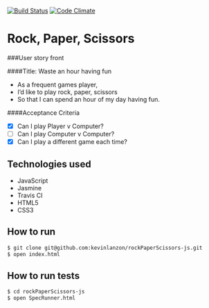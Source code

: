 [![Build Status](https://travis-ci.org/kevinlanzon/rockPaperScissors-js.svg?branch=master)](travis-ci.org/kevinlanzon/rockPaperScissors-js)
[![Code Climate](https://codeclimate.com/github/kevinlanzon/rockPaperScissors-js/badges/gpa.svg)](https://codeclimate.com/github/kevinlanzon/rockPaperScissors-js)

Rock, Paper, Scissors
========

###User story front

####Title: Waste an hour having fun
- As a frequent games player,
- I’d like to play rock, paper, scissors
- So that I can spend an hour of my day having fun.

####Acceptance Criteria
- [x] Can I play Player v Computer?
- [ ] Can I play Computer v Computer?
- [x] Can I play a different game each time?

Technologies used
----
- JavaScript
- Jasmine
- Travis CI
- HTML5
- CSS3

How to run
----
```sh
$ git clone git@github.com:kevinlanzon/rockPaperScissors-js.git
$ open index.html
```

How to run tests
----
```sh
$ cd rockPaperScissors-js
$ open SpecRunner.html
```